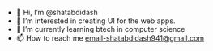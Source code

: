 - 👋 Hi, I’m @shatabdidash
- 👀 I’m interested in creating UI for the web apps.
- 🌱 I’m currently learning btech in computer science 
- 📫 How to reach me email-shatabdidash941@gmail.com

<!---
shatabdidash/shatabdidash is a ✨ special ✨ repository because its `README.md` (this file) appears on your GitHub profile.
You can click the Preview link to take a look at your changes.
--->
